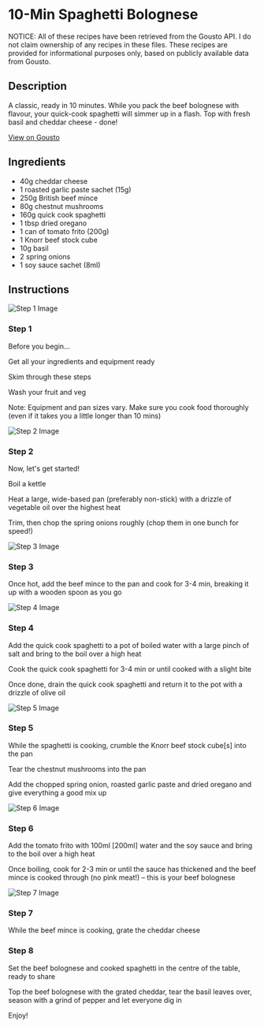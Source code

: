 # 10-Min Spaghetti Bolognese

NOTICE: All of these recipes have been retrieved from the Gousto API. I do not claim ownership of any recipes in these files. These recipes are provided for informational purposes only, based on publicly available data from Gousto.

## Description

A classic, ready in 10 minutes. While you pack the beef bolognese with flavour, your quick-cook spaghetti will simmer up in a flash. Top with fresh basil and cheddar cheese - done!

[View on Gousto](https://www.gousto.co.uk/recipes/cookbook/10-min-spaghetti-bolognese)

## Ingredients

- 40g cheddar cheese
- 1 roasted garlic paste sachet (15g)
- 250g British beef mince
- 80g chestnut mushrooms
- 160g quick cook spaghetti
- 1 tbsp dried oregano
- 1 can of tomato frito (200g)
- 1 Knorr beef stock cube
- 10g basil
- 2 spring onions
- 1 soy sauce sachet (8ml)

## Instructions

![Step 1 Image](https://production-media.gousto.co.uk/cms/recipe-step-image/1535.-step-1-x200.jpg)

### Step 1

Before you begin...

Get all your ingredients and equipment ready

Skim through these steps

Wash your fruit and veg

Note: Equipment and pan sizes vary. Make sure you cook food thoroughly (even if it takes you a little longer than 10 mins)

![Step 2 Image](https://production-media.gousto.co.uk/cms/recipe-step-image/1633.-step-2-x200.jpg)

### Step 2

Now, let's get started!

Boil a kettle

Heat a large, wide-based pan (preferably non-stick) with a drizzle of vegetable oil over the highest heat

Trim, then chop the spring onions roughly (chop them in one bunch for speed!)

![Step 3 Image](https://production-media.gousto.co.uk/cms/recipe-step-image/1633.-step-3-x200.jpg)

### Step 3

Once hot, add the beef mince to the pan and cook for 3-4 min, breaking it up with a wooden spoon as you go

![Step 4 Image](https://production-media.gousto.co.uk/cms/recipe-step-image/1633.-step-4-x200.jpg)

### Step 4

Add the quick cook spaghetti to a pot of boiled water with a large pinch of salt and bring to the boil over a high heat

Cook the quick cook spaghetti for 3-4 min or until cooked with a slight bite

Once done, drain the quick cook spaghetti and return it to the pot with a drizzle of olive oil

![Step 5 Image](https://production-media.gousto.co.uk/cms/recipe-step-image/1633.-step-5-x200.jpg)

### Step 5

While the spaghetti is cooking, crumble the Knorr beef stock cube<span class="text-danger">[s]</span> into the pan

Tear the chestnut mushrooms into the pan

Add the chopped spring onion, roasted garlic paste and dried oregano and give everything a good mix up

![Step 6 Image](https://production-media.gousto.co.uk/cms/recipe-step-image/1633.-step-6-x200.jpg)

### Step 6

Add the tomato frito with 100ml <span class="text-danger">[200ml]</span> water and the soy sauce and bring to the boil over a high heat

Once boiling, cook for 2-3 min or until the sauce has thickened and the beef mince is cooked through (no pink meat!) – this is your beef bolognese

![Step 7 Image](https://production-media.gousto.co.uk/cms/recipe-step-image/1633.-step-7-x200.jpg)

### Step 7

While the beef mince is cooking, grate the cheddar cheese

### Step 8

Set the beef bolognese and cooked spaghetti in the centre of the table, ready to share

Top the beef bolognese with the grated cheddar, tear the basil leaves over, season with a grind of pepper and let everyone dig in

Enjoy!

